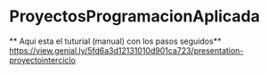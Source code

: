 # ProyectosProgramacionAplicada
** Aqui esta el tuturial (manual) con los pasos seguidos**
https://view.genial.ly/5fd6a3d12131010d901ca723/presentation-proyectointerciclo
